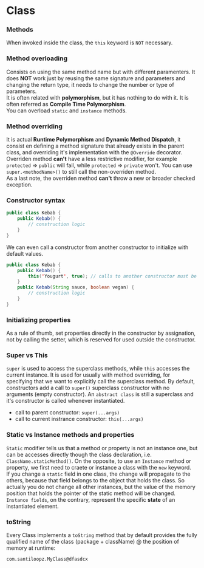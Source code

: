 # Class


### Methods
When invoked inside the class, the `this` keyword is `NOT` necessary.

### Method overloading
Consists on using the same method name but with different paramenters. It does **NOT** work just by reusing the same signature and parameters and changing the return type, it needs to change the number or type of parameters.  
It is often related with **polymorphism**, but it has nothing to do with it. It is often referred as **Compile Time Polymorphism**.  
You can overload `static` and `instance` methods. 

### Method overriding
It is actual **Runtime Polymorphism** and **Dynamic Method Dispatch**, it consist en defining a method signature that already exists in the parent class, and overriding it's implementation with the `@Override` decorator.  
Overriden method **can't** have a less restrictive modifier, for example `protected` => `public` will fail, while `protected` => `private` won't. You can use `super.<methodName>()` to still call the non-overriden method.  
As a last note, the overriden method **can't** throw a new or broader checked exception. 

### Constructor syntax
```java
public class Kebab {
	public Kebab() {
		// construction logic
	}
}
```
We can even call a constructor from another constructor to initialize with default values.
```java
public class Kebab {
	public Kebab() {
		this('Yougurt', true); // calls to another constructor must be the very first line of the constructor
	}
	public Kebab(String sauce, boolean vegan) {
		// construction logic
	}
}
```

### Initializing properties
As a rule of thumb, set properties directly in the constructor by assignation, not by calling the setter, which is reserved for used outside the constructor.

### Super vs This
`super` is used to access the superclass methods, while `this` accesses the current instance. It is used for usually with method overriding, for specifying that we want to explicitly call the superclass method. By default, constructors add a call to `super()` superclass constructor with no arguments (empty constructor). An `abstract class` is still a superclass and it's constructor is called whenever instantiated.
* call to parent constructor: `super(...args)`
* call to current instrance constructor: `this(...args)`

### Static vs Instance methods and properties
`Static` modifier tells us that a method or property is not an instance one, but can be accesses directly though the class declaration, i.e. `ClassName.staticMethod()`. On the opposite, to use an `Instance` method or property, we first need to craete or instance a class with the `new` keyword.  
If you change a `static` field in one class, the change will propagate to the others, because that field belongs to the object that holds the class. So actually you do not change all other instances, but the value of the memory position that holds the pointer of the static method will be changed.
`Instance fields`, on the contrary, represent the specific **state** of an instantiated element. 

### toString
Every Class implements a `toString` method that by default provides the fully qualified name of the class (package + className) @ the position of memory at runtime:
```
com.santiloopz.MyClass@dfasdcx 
```